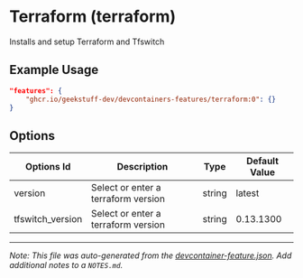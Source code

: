 
# Terraform (terraform)

Installs and setup Terraform and Tfswitch

## Example Usage

```json
"features": {
    "ghcr.io/geekstuff-dev/devcontainers-features/terraform:0": {}
}
```

## Options

| Options Id | Description | Type | Default Value |
|-----|-----|-----|-----|
| version | Select or enter a terraform version | string | latest |
| tfswitch_version | Select or enter a terraform version | string | 0.13.1300 |



---

_Note: This file was auto-generated from the [devcontainer-feature.json](https://github.com/geekstuff-dev/devcontainers-features/blob/main/src/terraform/devcontainer-feature.json).  Add additional notes to a `NOTES.md`._
